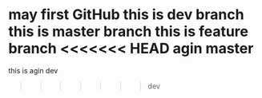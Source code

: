 may first GitHub
this is dev branch
this is master branch
this is feature branch
<<<<<<< HEAD
agin master
=======
this is agin dev
>>>>>>> dev
